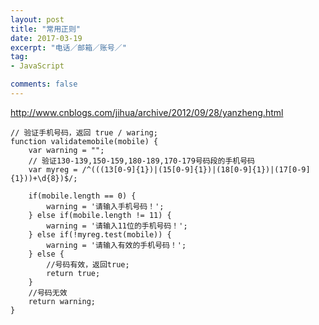 ```yaml
---
layout: post
title: "常用正则"
date: 2017-03-19
excerpt: "电话／邮箱／账号／"
tag:
- JavaScript

comments: false
---
```

http://www.cnblogs.com/jihua/archive/2012/09/28/yanzheng.html


	// 验证手机号码，返回 true / waring;
	function validatemobile(mobile) {
		var warning = "";
		// 验证130-139,150-159,180-189,170-179号码段的手机号码
		var myreg = /^(((13[0-9]{1})|(15[0-9]{1})|(18[0-9]{1})|(17[0-9]{1}))+\d{8})$/;

		if(mobile.length == 0) {
			warning = '请输入手机号码！';
		} else if(mobile.length != 11) {
			warning = '请输入11位的手机号码！';
		} else if(!myreg.test(mobile)) {
			warning = '请输入有效的手机号码！';
		} else {
			//号码有效，返回true;
			return true;
		}
		//号码无效
		return warning;
	}
	


